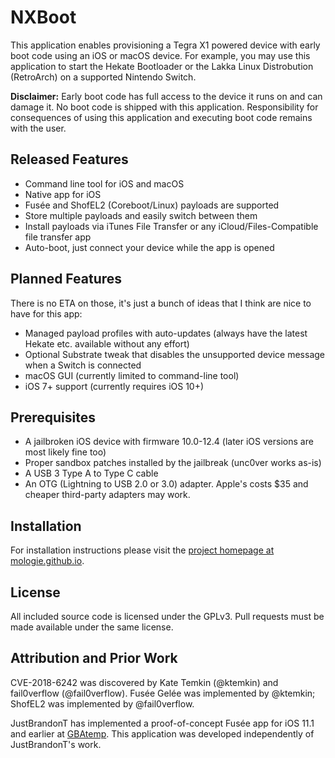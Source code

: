 # NXBoot

This application enables provisioning a Tegra X1 powered device with early boot code using an iOS or macOS device. For example, you may use this application to start the Hekate Bootloader or the Lakka Linux Distrobution (RetroArch) on a supported Nintendo Switch.

**Disclaimer:** Early boot code has full access to the device it runs on and can damage it. No boot code is shipped with this application. Responsibility for consequences of using this application and executing boot code remains with the user.

## Released Features

* Command line tool for iOS and macOS
* Native app for iOS
* Fusée and ShofEL2 (Coreboot/Linux) payloads are supported
* Store multiple payloads and easily switch between them
* Install payloads via iTunes File Transfer or any iCloud/Files-Compatible file transfer app
* Auto-boot, just connect your device while the app is opened

## Planned Features

There is no ETA on those, it's just a bunch of ideas that I think are nice to have for this app:

* Managed payload profiles with auto-updates (always have the latest Hekate etc. available without any effort)
* Optional Substrate tweak that disables the unsupported device message when a Switch is connected
* macOS GUI (currently limited to command-line tool)
* iOS 7+ support (currently requires iOS 10+)

## Prerequisites

* A jailbroken iOS device with firmware 10.0-12.4 (later iOS versions are most likely fine too)
* Proper sandbox patches installed by the jailbreak (unc0ver works as-is)
* A USB 3 Type A to Type C cable
* An OTG (Lightning to USB 2.0 or 3.0) adapter. Apple's costs $35 and cheaper third-party adapters may work.

## Installation

For installation instructions please visit the [project homepage at mologie.github.io](https://mologie.github.io/nxboot/).

## License

All included source code is licensed under the GPLv3. Pull requests must be made available under the same license.

## Attribution and Prior Work

CVE-2018-6242 was discovered by Kate Temkin (@ktemkin) and fail0verflow (@fail0verflow). Fusée Gelée was implemented by @ktemkin; ShofEL2 was implemented by @fail0verflow.

JustBrandonT has implemented a proof-of-concept Fusée app for iOS 11.1 and earlier at [GBAtemp](https://gbatemp.net/threads/payload-loader-for-ios.504799/). This application was developed independently of JustBrandonT's work.
